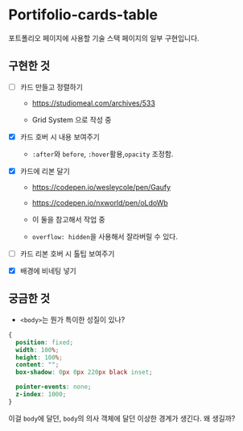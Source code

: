 # Portifolio-cards-table

포트폴리오 페이지에 사용할 기술 스택 페이지의 일부 구현입니다.

## 구현한 것

- [ ] 카드 만들고 정렬하기

  - <https://studiomeal.com/archives/533>

  - Grid System 으로 작성 중

- [x] 카드 호버 시 내용 보여주기

  - `:after`와 `before`, `:hover`활용,`opacity` 조정함.

- [x] 카드에 리본 달기

  - <https://codepen.io/wesleycole/pen/Gaufy>

  - <https://codepen.io/nxworld/pen/oLdoWb>

  - 이 둘을 참고해서 작업 중

  - `overflow: hidden`을 사용해서 잘라버릴 수 있다.

- [ ] 카드 리본 호버 시 톨팁 보여주기

- [x] 배경에 비네팅 넣기

## 궁금한 것

- `<body>`는 뭔가 특이한 성질이 있나?

```CSS
{
  position: fixed;
  width: 100%;
  height: 100%;
  content: "";
  box-shadow: 0px 0px 220px black inset;

  pointer-events: none;
  z-index: 1000;
}
```

이걸 `body`에 달던, `body`의 의사 객체에 달던 이상한 경계가 생긴다. 왜 생길까?
